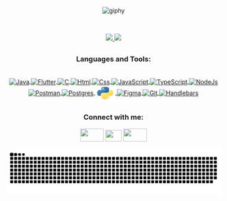 <div align="center">
  
  ![giphy](https://user-images.githubusercontent.com/62398226/166610737-f3db3c82-d86c-40be-b367-35501952f3c8.gif)
  	
</div>
  
  ##
  <br>
  
<div align="center">
  <div>
    <a href="https://github.com/eduardoviega">
      <img height="180em" src="https://github-readme-stats.vercel.app/api?username=EduardoViega&show_icons=true&theme=github_dark&include_all_commits=true&count_private=true"/>
      <img height="180em" src="https://github-readme-stats.vercel.app/api/top-langs/?username=EduardoViega&hide=python&layout=compact&langs_count=10&theme=github_dark"/>
    </a>
  </div>
    
  ##
    
  <h3>Languages and Tools:</h3>  
  <div><br>
    <a href="https://github.com/eduardoviega">
      <img align="center" alt="Java" height="32" width="45" src="https://cdn.jsdelivr.net/gh/devicons/devicon/icons/java/java-original.svg">
      <img align="center" alt="Flutter" height="30" width="40" src="https://cdn.jsdelivr.net/gh/devicons/devicon/icons/flutter/flutter-original.svg"> 
      <img align="center" alt="C" height="35" width="45" src="https://cdn.jsdelivr.net/gh/devicons/devicon/icons/c/c-line.svg">
      <img align="center" alt="Html" height="30" width="40" src="https://cdn.jsdelivr.net/gh/devicons/devicon/icons/html5/html5-plain.svg">
      <img align="center" alt="Css" height="30" width="40" src="https://cdn.jsdelivr.net/gh/devicons/devicon/icons/css3/css3-plain.svg">
      <img align="center" alt="JavaScript" height="30" width="40" src="https://cdn.jsdelivr.net/gh/devicons/devicon/icons/javascript/javascript-original.svg">
      <img align="center" alt="TypeScript" height="30" width="40" src="https://cdn.jsdelivr.net/gh/devicons/devicon/icons/typescript/typescript-plain.svg">
      <img align="center" alt="NodeJs" height="35" width="47" src="https://cdn.jsdelivr.net/gh/devicons/devicon/icons/nodejs/nodejs-original.svg"> 
      <img align="center" alt="Postman" height="30" width="30" src="https://user-images.githubusercontent.com/62398226/177898358-7d76dc0c-4e21-4d46-8c56-8b7bbd5d0035.png"> 
      <img align="center" alt="Postgres" height="35" width="47" src="https://cdn.jsdelivr.net/gh/devicons/devicon/icons/postgresql/postgresql-plain.svg"> 
      <img align="center" alt="Python" height="35" width="47" src="https://raw.githubusercontent.com/devicons/devicon/master/icons/python/python-original.svg">
      <img align="center" alt="Figma" height="30" width="40" src="https://cdn.jsdelivr.net/gh/devicons/devicon/icons/figma/figma-original.svg"> 
      <img align="center" alt="Git" height="30" width="40" src="https://camo.githubusercontent.com/b7ea09b0c030ae14623cfc3a52ab3ee0d07e0259a1b230139e65ba00454327c9/68747470733a2f2f70726f66696c696e61746f722e7269736861762e6465762f736b696c6c732d6173736574732f6769742d73636d2d69636f6e2e737667"> 
      <img align="center" alt="Handlebars" height="40" width="50" src="https://user-images.githubusercontent.com/62398226/177208445-cf07cf78-8211-4584-81ec-9192051092e2.svg">      
    </a>
  </div>
  
  ##

  <h3>Connect with me:</h3>  
  <div>
    <a href="https://www.linkedin.com/in/eduardo-viega/" rel="noopener"><img src="https://github.com/rahuldkjain/github-profile-readme-generator/blob/master/src/images/icons/Social/linked-in-alt.svg" height="30" width="55" target="_blank"></a>
    <a href = "mailto:eduardoviega12@gmail.com"><img src="https://user-images.githubusercontent.com/5141132/50740364-7ea80880-1217-11e9-8faf-2348e31beedd.png" height="27" width="38" target="_blank"></a> 
    <a href="https://www.instagram.com/eduardooviega/" rel="noopener"><img src="https://github.com/rahuldkjain/github-profile-readme-generator/blob/master/src/images/icons/Social/instagram.svg" height="30" width="55" target="_blank"></a>
  </div>
  
  ![snake gif](https://github.com/EduardoViega/EduardoViega/blob/output/github-contribution-grid-snake.svg)
  
</div>
